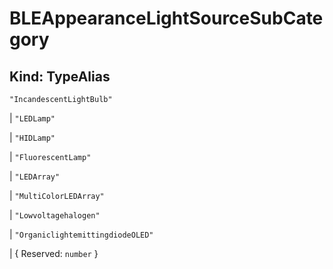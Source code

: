 # **BLEAppearanceLightSourceSubCategory**

## **Kind: TypeAlias**

`"IncandescentLightBulb"`

| `"LEDLamp"`

| `"HIDLamp"`

| `"FluorescentLamp"`

| `"LEDArray"`

| `"MultiColorLEDArray"`

| `"Lowvoltagehalogen"`

| `"OrganiclightemittingdiodeOLED"`

| { Reserved: `number` }
